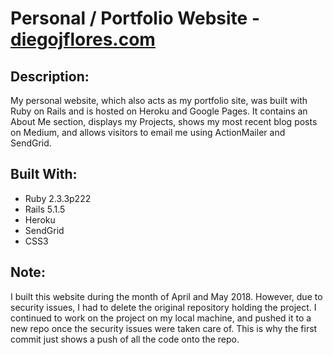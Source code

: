 # Personal / Portfolio Website - [diegojflores.com](http://diegojflores.com/)

## Description:

My personal website, which also acts as my portfolio site, was built with Ruby on Rails and is hosted on Heroku and Google Pages. It contains an About Me section, displays my Projects, shows my most recent blog posts on Medium, and allows visitors to email me using ActionMailer and SendGrid.

## Built With:

* Ruby 2.3.3p222
* Rails 5.1.5
* Heroku
* SendGrid
* CSS3

## Note:

I built this website during the month of April and May 2018. However, due to security issues, I had to delete the original repository holding the project. I continued to work on the project on my local machine, and pushed it to a new repo once the security issues were taken care of. This is why the first commit just shows a push of all the code onto the repo.
